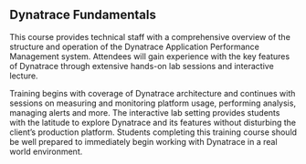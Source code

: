 ## Dynatrace Fundamentals

This course provides technical staff with a comprehensive overview of the structure and operation of the Dynatrace Application Performance Management system. Attendees will gain experience with the key features of Dynatrace through extensive hands-on lab sessions and interactive lecture.

Training begins with coverage of Dynatrace architecture and continues with sessions on measuring and monitoring platform usage, performing analysis, managing alerts and more. The interactive lab setting provides students with the latitude to explore Dynatrace and its features without disturbing the client’s production platform. Students completing this training course should be well prepared to immediately begin working with Dynatrace in a real world environment.